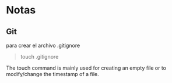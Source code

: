 # Notas

## Git

para crear el archivo .gitignore

> touch .gitignore

The touch command is mainly used for creating an empty file or to modify/change the timestamp of a file.
